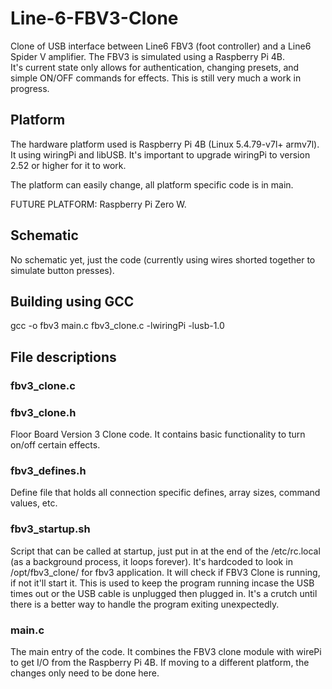 # Line-6-FBV3-Clone
Clone of USB interface between Line6 FBV3 (foot controller) and a Line6 Spider V amplifier. 
The FBV3 is simulated using a Raspberry Pi 4B.  
It's current state only allows for authentication, changing presets, and simple ON/OFF commands for effects. 
This is still very much a work in progress.

## Platform
The hardware platform used is Raspberry Pi 4B (Linux 5.4.79-v7l+ armv7l).  
It using wiringPi and libUSB.  It's important to upgrade wiringPi to version 2.52 or higher for it to work.

The platform can easily change, all platform specific code is in main. 

FUTURE PLATFORM: Raspberry Pi Zero W.

## Schematic 
No schematic yet, just the code (currently using wires shorted together to simulate button presses).

## Building using GCC
gcc -o fbv3 main.c fbv3_clone.c -lwiringPi -lusb-1.0

## File descriptions
### fbv3_clone.c
### fbv3_clone.h
Floor Board Version 3 Clone code.
It contains basic functionality to turn on/off certain effects.

### fbv3_defines.h
Define file that holds all connection specific defines, array sizes, command values, etc.

### fbv3_startup.sh
Script that can be called at startup, just put in at the end of the /etc/rc.local (as a background process, it loops forever).
It's hardcoded to look in /opt/fbv3_clone/ for fbv3 application.
It will check if FBV3 Clone is running, if not it'll start it.
This is used to keep the program running incase the USB times out or the USB cable is unplugged then plugged in.
It's a crutch until there is a better way to handle the program exiting unexpectedly.  

### main.c
The main entry of the code.  It combines the FBV3 clone module with wirePi to get I/O from the Raspberry Pi 4B.
If moving to a different platform, the changes only need to be done here.






